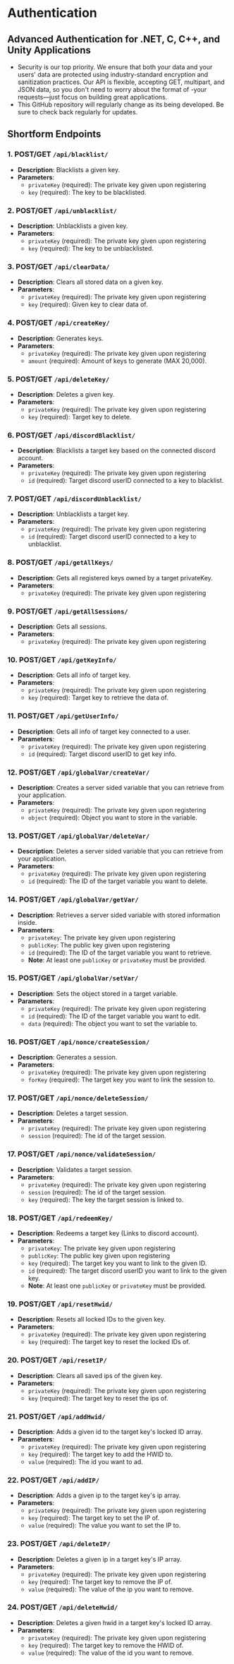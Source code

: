 # Authentication
## Advanced Authentication for .NET, C, C++, and Unity Applications
- Security is our top priority. We ensure that both your data and your users' data are protected using industry-standard encryption and sanitization practices. Our API is flexible, accepting GET, multipart, and JSON data, so you don't need to worry about the format of -your requests—just focus on building great applications.
- This GitHub repository will regularly change as its being developed. Be sure to check back regularly for updates.
## Shortform Endpoints
### 1. POST/GET `/api/blacklist/`
- **Description**: Blacklists a given key.
- **Parameters**:
  - `privateKey` (required): The private key given upon registering
  - `key` (required): The key to be blacklisted.
### 2. POST/GET `/api/unblacklist/`
- **Description**: Unblacklists a given key.
- **Parameters**:
  - `privateKey` (required): The private key given upon registering
  - `key` (required): The key to be unblacklisted.
### 3. POST/GET `/api/clearData/`
- **Description**: Clears all stored data on a given key.
- **Parameters**:
  - `privateKey` (required): The private key given upon registering
  - `key` (required): Given key to clear data of.
### 4. POST/GET `/api/createKey/`
- **Description**: Generates keys.
- **Parameters**:
  - `privateKey` (required): The private key given upon registering
  - `amount` (required): Amount of keys to generate (MAX 20,000).
### 5. POST/GET `/api/deleteKey/`
- **Description**: Deletes a given key.
- **Parameters**:
  - `privateKey` (required): The private key given upon registering
  - `key` (required): Target key to delete.
### 6. POST/GET `/api/discordBlacklist/`
- **Description**: Blacklists a target key based on the connected discord account.
- **Parameters**:
  - `privateKey` (required): The private key given upon registering
  - `id` (required): Target discord userID connected to a key to blacklist.
### 7. POST/GET `/api/discordUnblacklist/`
- **Description**: Unblacklists a target key.
- **Parameters**:
  - `privateKey` (required): The private key given upon registering
  - `id` (required): Target discord userID connected to a key to unblacklist.
### 8. POST/GET `/api/getAllKeys/`
- **Description**: Gets all registered keys owned by a target privateKey.
- **Parameters**:
  - `privateKey` (required): The private key given upon registering
### 9. POST/GET `/api/getAllSessions/`
- **Description**: Gets all sessions.
- **Parameters**:
  - `privateKey` (required): The private key given upon registering
### 10. POST/GET `/api/getKeyInfo/`
- **Description**: Gets all info of target key.
- **Parameters**:
  - `privateKey` (required): The private key given upon registering
  - `key` (required): Target key to retrieve the data of.
### 11. POST/GET `/api/getUserInfo/`
- **Description**: Gets all info of target key connected to a user.
- **Parameters**:
  - `privateKey` (required): The private key given upon registering
  - `id` (required): Target discord userID to get key info.
### 12. POST/GET `/api/globalVar/createVar/`
- **Description**: Creates a server sided variable that you can retrieve from your application.
- **Parameters**:
  - `privateKey` (required): The private key given upon registering
  - `object` (required): Object you want to store in the variable.
### 13. POST/GET `/api/globalVar/deleteVar/`
- **Description**: Deletes a server sided variable that you can retrieve from your application.
- **Parameters**:
  - `privateKey` (required): The private key given upon registering
  - `id` (required): The ID of the target variable you want to delete.
### 14. POST/GET `/api/globalVar/getVar/`
- **Description**: Retrieves a server sided variable with stored information inside.
- **Parameters**:
  - `privateKey`: The private key given upon registering
  - `publicKey`: The public key given upon registering
  - `id` (required): The ID of the target variable you want to retrieve.
  - **Note**: At least one `publicKey` or `privateKey` must be provided.
### 15. POST/GET `/api/globalVar/setVar/`
- **Description**: Sets the object stored in a target variable.
- **Parameters**:
  - `privateKey` (required): The private key given upon registering
  - `id` (required): The ID of the target variable you want to edit.
  - `data` (required): The object you want to set the variable to.
### 16. POST/GET `/api/nonce/createSession/`
- **Description**: Generates a session.
- **Parameters**:
  - `privateKey` (required): The private key given upon registering
  - `forKey` (required): The target key you want to link the session to.
### 17. POST/GET `/api/nonce/deleteSession/`
- **Description**: Deletes a target session.
- **Parameters**:
  - `privateKey` (required): The private key given upon registering
  - `session` (required): The id of the target session.
### 17. POST/GET `/api/nonce/validateSession/`
- **Description**: Validates a target session.
- **Parameters**:
  - `privateKey` (required): The private key given upon registering
  - `session` (required): The id of the target session.
  - `key` (required): The key the target session is linked to.
### 18. POST/GET `/api/redeemKey/`
- **Description**: Redeems a target key (Links to discord account).
- **Parameters**:
  - `privateKey`: The private key given upon registering
  - `publicKey`: The public key given upon registering
  - `key` (required): The target key you want to link to the given ID.
  - `id` (required): The target discord userID you want to link to the given key.
  - **Note**: At least one `publicKey` or `privateKey` must be provided.
### 19. POST/GET `/api/resetHwid/`
- **Description**: Resets all locked IDs to the given key.
- **Parameters**:
  - `privateKey` (required): The private key given upon registering
  - `key` (required): The target key to reset the locked IDs of.
### 20. POST/GET `/api/resetIP/`
- **Description**: Clears all saved ips of the given key.
- **Parameters**:
  - `privateKey` (required): The private key given upon registering
  - `key` (required): The target key to reset the ips of.
### 21. POST/GET `/api/addHwid/`
- **Description**: Adds a given id to the target key's locked ID array.
- **Parameters**:
  - `privateKey` (required): The private key given upon registering
  - `key` (required): The target key to add the HWID to.
  - `value` (required): The id you want to ad.
### 22. POST/GET `/api/addIP/`
- **Description**: Adds a given ip to the target key's ip array.
- **Parameters**:
  - `privateKey` (required): The private key given upon registering
  - `key` (required): The target key to set the IP of.
  - `value` (required): The value you want to set the IP to.
### 23. POST/GET `/api/deleteIP/`
- **Description**: Deletes a given ip in a target key's IP array.
- **Parameters**:
  - `privateKey` (required): The private key given upon registering
  - `key` (required): The target key to remove the IP of.
  - `value` (required): The value of the ip you want to remove.
### 24. POST/GET `/api/deleteHwid/`
- **Description**: Deletes a given hwid in a target key's locked ID array.
- **Parameters**:
  - `privateKey` (required): The private key given upon registering
  - `key` (required): The target key to remove the HWID of.
  - `value` (required): The value of the id you want to remove.
